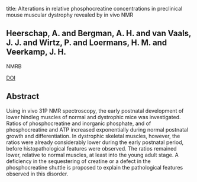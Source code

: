 title: Alterations in relative phosphocreatine concentrations in preclinical mouse muscular dystrophy revealed by in vivo NMR

## Heerschap, A. and Bergman, A. H. and van Vaals, J. J. and Wirtz, P. and Loermans, H. M. and Veerkamp, J. H.
NMRB

<a href="https://doi.org/10.1002/nbm.1940010106">DOI</a>

## Abstract
Using in vivo 31P NMR spectroscopy, the early postnatal development of lower hindleg muscles of normal and dystrophic mice was investigated. Ratios of phosphocreatine and inorganic phosphate, and of phosphocreatine and ATP increased exponentially during normal postnatal growth and differentiation. In dystrophic skeletal muscles, however, the ratios were already considerably lower during the early postnatal period, before histopathological features were observed. The ratios remained lower, relative to normal muscles, at least into the young adult stage. A deficiency in the sequestering of creatine or a defect in the phosphocreatine shuttle is proposed to explain the pathological features observed in this disorder.

